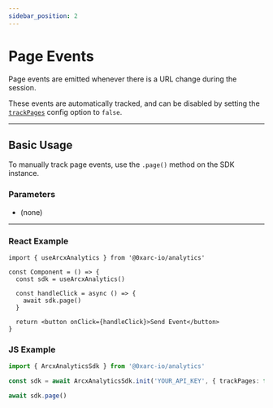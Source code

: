 ```yaml
---
sidebar_position: 2
---
```


# Page Events

Page events are emitted whenever there is a URL change during the session.

These events are automatically tracked, and can be disabled by setting the [`trackPages`](/tracking/automatic#configuration-options) config option to `false`.

---

## Basic Usage

To manually track page events, use the `.page()` method on the SDK instance.

### Parameters

- (none)

---

### React Example

```tsx
import { useArcxAnalytics } from '@0xarc-io/analytics'

const Component = () => {
  const sdk = useArcxAnalytics()

  const handleClick = async () => {
    await sdk.page()
  }

  return <button onClick={handleClick}>Send Event</button>
}
```

### JS Example

```ts
import { ArcxAnalyticsSdk } from '@0xarc-io/analytics'

const sdk = await ArcxAnalyticsSdk.init('YOUR_API_KEY', { trackPages: false })

await sdk.page()
```
